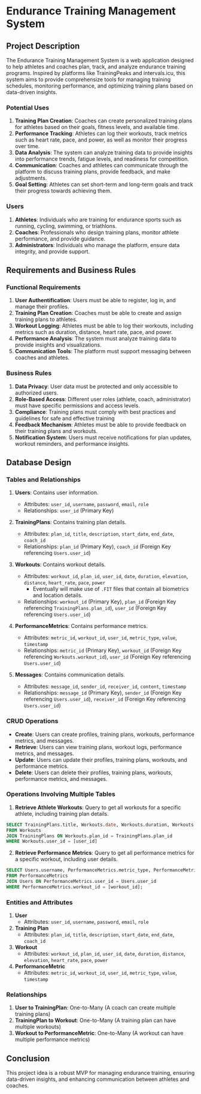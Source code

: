 # Endurance Training Management System

## Project Description

The Endurance Training Management System is a web application designed to help athletes and coaches plan, track, and analyze endurance training programs. Inspired by platforms like TrainingPeaks and intervals.icu, this system aims to provide comprehensize tools for managing training schedules, monitoring performance, and optimizing training plans based on data-driven insights.

### Potential Uses

1. **Training Plan Creation**: Coaches can create personalized training plans for athletes based on their goals, fitness levels, and available time.
2. **Performance Tracking**: Athletes can log their workouts, track metrics such as heart rate, pace, and power, as well as monitor their progress over time.
3. **Data Analysis**: The system can analyze training data to provide insights into performance trends, fatigue levels, and readiness for competition.
4. **Communication**: Coaches and athletes can communicate through the platform to discuss training plans, provide feedback, and make adjustments.
5. **Goal Setting**: Athletes can set short-term and long-term goals and track their progress towards achieving them.

### Users

1. **Athletes**: Individuals who are training for endurance sports such as running, cycling, swimming, or triathlons.
2. **Coaches**: Professionals who design training plans, monitor athlete performance, and provide guidance.
3. **Administrators**: Individuals who manage the platform, ensure data integrity, and provide support.


## Requirements and Business Rules

### Functional Requirements

1. **User Authentification**: Users must be able to register, log in, and manage their profiles.
2. **Training Plan Creation**: Coaches must be able to create and assign training plans to athletes.
3. **Workout Logging**: Athletes must be able to log their workouts, including metrics such as duration, distance, heart rate, pace, and power.
4. **Performance Analysis**: The system must analyze training data to provide insights and visualizations.
5. **Communication Tools**: The platform must support messaging between coaches and athletes.

### Business Rules

1. **Data Privacy**: User data must be protected and only accessible to authorized users.
2. **Role-Based Access**: Different user roles (athlete, coach, administrator) must have specific permissions and access levels.
3. **Compliance**: Training plans must comply with best practices and guidelines for safe and effective training
4. **Feedback Mechanism**: Athletes must be able to provide feedback on their training plans and workouts.
5. **Notification System**: Users must receive notifications for plan updates, workout reminders, and performance insights.


## Database Design

### Tables and Relationships
1. **Users**: Contains user information.
    - Attributes: ``user_id``, ``username``, ``password``, ``email``, ``role``
    - Relationships: ``user_id`` (Primary Key)

2. **TrainingPlans**: Contains training plan details.
    - Attributes: ``plan_id``, ``title``, ``description``, ``start_date``, ``end_date``, ``coach_id``
    - Relationships: ``plan_id`` (Primary Key), ``coach_id`` (Foreign Key referencing ``Users.user_id``)

3. **Workouts**: Contains workout details.
    - Attributes: ``workout_id``, ``plan_id``, ``user_id``, ``date``, ``duration``, `elevation`, ``distance``, ``heart_rate``, ``pace``, ``power``
        - Eventually will make use of ``.FIT`` files that contain all biometrics and location details.
    - Relationships: ``workout_id`` (Primary Key), ``plan_id`` (Foreign Key referencing ``TrainingPlans.plan_id``), ``user_id`` (Foreign Key referencing ``Users.user_id``)

4. **PerformanceMetrics**: Contains performance metrics.
    - Attributes: ``metric_id``, ``workout_id``, ``user_id``, ``metric_type``, ``value``, ``timestamp``
    - Relationships: ``metric_id`` (Primary Key), ``workout_id`` (Foreign Key referencing ``Workouts.workout_id``), ``user_id`` (Foreign Key referencing ``Users.user_id``)

5. **Messages**: Contains communication details.
    - Attributes: ``message_id``, ``sender_id``, ``receiver_id``, ``content``, ``timestamp``
    - Relationships: ``message_id`` (Primary Key), ``sender_id`` (Foreign Key referencing ``Users.user_id``), ``receiver_id`` (Foreign Key referencing ``Users.user_id``)

### CRUD Operations

- **Create**: Users can create profiles, training plans, workouts, performance metrics, and messages.
- **Retrieve**: Users can view training plans, workout logs, performance metrics, and messages.
- **Update**: Users can update their profiles, training plans, workouts, and performance metrics.
- **Delete**: Users can delete their profiles, training plans, workouts, performance metrics, and messages.

### Operations Involving Multiple Tables

1. **Retrieve Athlete Workouts**: Query to get all workouts for a specific athlete, including training plan details.
```SQL
SELECT TrainingPlans.title, Workouts.date, Workouts.duration, Workouts.distance
FROM Workouts
JOIN TrainingPlans ON Workouts.plan_id = TrainingPlans.plan_id
WHERE Workouts.user_id = [user_id]
```

2. **Retrieve Performance Metrics**: Query to get all performance metrics for a specific workout, including user details.
```SQL
SELECT Users.username, PerformanceMetrics.metric_type, PerformanceMetrics.value
FROM PerformanceMetrics
JOIN Users ON PerformanceMetrics.user_id = Users.user_id
WHERE PerformanceMetrics.workout_id = [workout_id];
```

### Entities and Attributes
1. **User**
    - Attributes: `user_id`, `username`, `password`, `email`, `role`
2. **Training Plan**
    - Attributes: `plan_id`, `title`, `description`, `start_date`, `end_date`, `coach_id`
3. **Workout**
    - Attributes: `workout_id`, `plan_id`, `user_id`, `date`, `duration`, `distance`, `elevation`, `heart_rate`, `pace`, `power`
4. **PerformanceMetric**
    - Attributes: `metric_id`, `workout_id`, `user_id`, `metric_type`, `value`, `timestamp`

### Relationships
1. **User to TrainingPlan**: One-to-Many (A coach can create multiple training plans)
2. **TrainingPlan to Workout**: One-to-Many (A training plan can have multiple workouts)
3. **Workout to PerformanceMetric**: One-to-Many (A workout can have multiple performance metrics)

## Conclusion
This project idea is a robust MVP for managing endurance training, ensuring data-driven insights, and enhancing communication between athletes and coaches.